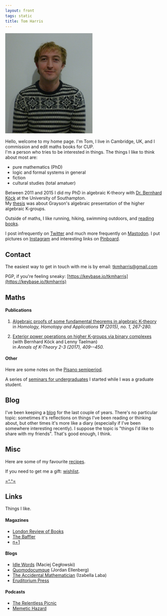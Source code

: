 ```yaml
---
layout: front
tags: static
title: Tom Harris
---
```


<div class="c1">
  <img border="0" height="320" src="/assets/images/tomharris.png">
</div>

Hello, welcome to my home page. I'm Tom, I live in Cambridge, UK, and I commission and edit maths books for CUP.  
I'm a person who tries to be interested in things. The things I like to think about most are:  

  * pure mathematics (PhD)
  * logic and formal systems in general
  * fiction
  * cultural studies (total amatuer)

Between 2011 and 2015 I did my PhD in algebraic K-theory with [Dr. Bernhard K&ouml;ck](http://www.southampton.ac.uk/maths/about/staff/bk2.page) at the University of Southampton.  
My [thesis](/assets/files/thesis.pdf) was about Grayson's algebraic presentation of the higher algebraic K-groups.

Outside of maths, I like running, hiking, swimming outdoors, and
[reading books](/books/).

I post infrequently on [Twitter](https://twitter.com/Eschatom) and much more frequently on [Mastodon](https://mastodon.social/users/tomharris). I put pictures on [Instagram](https://www.instagram.com/tkmharris/) and interesting links on [Pinboard](https://pinboard.in/u:tkmharris).


## Contact
The easiest way to get in touch with me is by email:
[&#116;&#107;&#109;&#104;&#97;&#114;&#114;&#105;&#115;&#64;&#103;&#109;&#97;&#105;&#108;&#46;&#99;&#111;&#109;](mailto:&#116;&#107;&#109;&#104;&#97;&#114;&#114;&#105;&#115;&#64;&#103;&#109;&#97;&#105;&#108;&#46;&#99;&#111;&#109;)

PGP, if you're feeling sneaky: [https://keybase.io/tkmharris](https://keybase.io/tkmharris)

## Maths

#### Publications
1. [Algebraic proofs of some fundamental theorems in algebraic K-theory](/assets/files/FundamentalTheoremsAlgebraicKtheory.pdf)  
in *Homology, Homotopy and Applications **17** (2015), no. 1, 267-280.*

2. [Exterior power operations on higher K-groups via binary complexes](/assets/files/ExteriorPowersBinaryComplexes.pdf)  
(with Bernhard K&ouml;ck and Lenny Taelman)  
in *Annals of K-Theory 2-3 (2017), 409--450.*

#### Other

Here are some notes on the [Pisano semiperiod](/assets/files/pisano_semiperiod.pdf).

A series of [seminars for undergraduates](http://ugseminars.co.nf/) I started while I was a graduate student.

## Blog

I've been keeping a [blog]() for the last couple of years. There's no particular topic: sometimes it's reflections on things I've been reading or thinking about, but other times it's more like a diary (especially if I've been somewhere interesting recently). I suppose the topic is "things I'd like to share with my friends". That's good enough, I think.

## Misc

Here are some of my favourite [recipes](/recipes/).

If you need to get me a gift: [wishlist](/wishlist/).

[=^.^=](/stumpy/)

## Links
Things I like.

#### Magazines
* [London Review of Books](https://www.lrb.co.uk/)
* [The Baffler](https://thebaffler.com/)
* [n+1](https://nplusonemag.com/)

#### Blogs
* [Idle Words](http://www.idlewords.com/) (Maciej Cegłowski)
* [Quomodocumque](https://quomodocumque.wordpress.com/) (Jordan Ellenberg)
* [The Accidental Mathematician](https://ilaba.wordpress.com/) (Izabella Laba)
* [Eruditorium Press](http://www.eruditorumpress.com/)

#### Podcasts
* [The Relentless Picnic](https://soundcloud.com/relentless-picnic)
* [Memetic Hazard](http://memetichazard.co.uk/)
